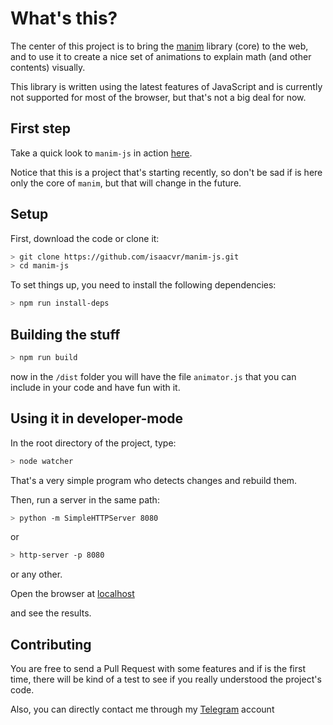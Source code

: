 # What's this?

The center of this project is to bring the [manim](http://github.com/3b1b/manim/) library (core) to the web, and to use it to create a nice set of animations to explain math (and other contents) visually.

This library is written using the latest features of JavaScript and is currently not supported for most of the browser, but that's not a big deal for now.

## First step

Take a quick look to `manim-js` in action [here](https://isaacvr.github.io/manim-js/).

Notice that this is a project that's starting recently, so don't be sad if is here only the core of `manim`, but that will change in the future.

## Setup

First, download the code or clone it:

```bash
> git clone https://github.com/isaacvr/manim-js.git
> cd manim-js
```

To set things up, you need to install the following dependencies:

```bash
> npm run install-deps
```

## Building the stuff

```bash
> npm run build
```

now in the `/dist` folder you will have the file `animator.js` that you can include in your code and have fun with it.

## Using it in developer-mode

In the root directory of the project, type:

```bash
> node watcher
```

That's a very simple program who detects changes and rebuild them.

Then, run a server in the same path:

```bash
> python -m SimpleHTTPServer 8080
```

or

```bash
> http-server -p 8080
```

or any other.

Open the browser at [localhost](http://localhost:8080/)

and see the results.

## Contributing

You are free to send a Pull Request with some features and if is the first time, there will be kind of a test to see if you really understood the project's code.

Also, you can directly contact me through my [Telegram](https://t.me/isaacvr) account
